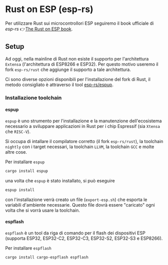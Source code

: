 # Rust on ESP (esp-rs)

Per utilizzare Rust sui microcontrollori ESP seguiremo il book ufficiale di _esp-rs_ 👉[The Rust on ESP book](https://esp-rs.github.io/book/).

## Setup

Ad oggi, nella mainline di Rust non esiste il supporto per l'architettura `Extensa` (l'architettura di ESP8266 e ESP32).
Per questo motivo useremo il fork `esp-rs/rust` che aggiunge il supporto a tale architettura.

Ci sono diverse opzioni disponibili per l'installazione del fork di Rust, il metodo consigliato è attraverso il tool [esp-rs/espup](https://github.com/esp-rs/espup).

### Installazione toolchain

#### espup

`espup` è uno strumento per l'installazione e la manutenzione dell'ecosistema necessario a sviluppare applicazioni in Rust per i chip Espressif (sia `Xtensa` che `RISC-V`).

Si occupa di intallare il compilatore corretto (il fork `esp-rs/rust`), la toolchain `nightly` con i target necessari, la toolchain `LLVM`, la toolchain `GCC` e molte altre cose.

Per installare `espup`

```bash
cargo install espup
```

una volta che `espup` è stato installato, si può eseguire

```bash
espup install
```

con l'installazione verrà creato un file (`export-esp.sh`) che esporta le variabili d'ambiente necessarie. Questo file dovrà essere "caricato" ogni volta che si vorrà usare la toolchain.

#### espflash

`espflash` è un tool da riga di comando per il flash dei dispositivi ESP (supporta ESP32, ESP32-C2, ESP32-C3, ESP32-S2, ESP32-S3 e ESP8266).

Per installare `espflash`

```bash
cargo install cargo-espflash espflash
```
